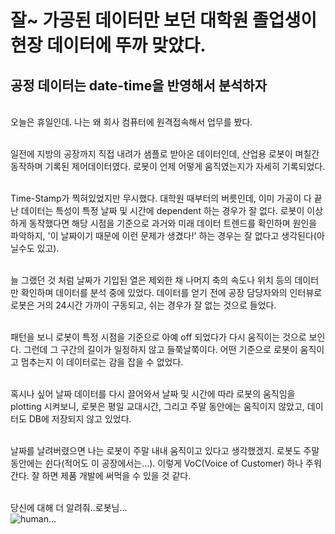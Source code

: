 # 잘~ 가공된 데이터만 보던 대학원 졸업생이 현장 데이터에 뚜까 맞았다. 
## 공정 데이터는 date-time을 반영해서 분석하자
</br>
오늘은 휴일인데. 나는 왜 회사 컴퓨터에 원격접속해서 업무를 봤다. 
</br></br>

일전에 지방의 공장까지 직접 내려가 샘플로 받아온 데이터인데, 산업용 로봇이 며칠간 동작하며 기록된 제어데이터였다. 로봇이 언제 어떻게 움직였는지가 자세히 기록되었다. 
</br></br>

Time-Stamp가 찍혀있었지만 무시했다. 대학원 때부터의 버릇인데, 이미 가공이 다 끝난 데이터는 특성이 특정 날짜 및 시간에 dependent 하는 경우가 잘 없다. 로봇이 이상하게 동작했다면 해당 시점을 기준으로 과거와 미래 데이터 트렌드를 확인하며 원인을 파악하지, '이 날짜이기 때문에 이런 문제가 생겼다!' 하는 경우는 잘 없다고 생각된다(아닐수도 있고).
</br></br>

늘 그랬던 것 처럼 날짜가 기입된 열은 제외한 채 나머지 축의 속도나 위치 등의 데이터만 확인하며 데이터를 분석 중에 있었다. 데이터를 얻기 전에 공장 담당자와의 인터뷰로 로봇은 거의 24시간 가까이 구동되고, 쉬는 경우가 잘 없는 것으로 들었다. 
</br></br>

패턴을 보니 로봇이 특정 시점을 기준으로 아예 off 되었다가 다시 움직이는 것으로 보인다. 그런데 그 구간의 길이가 일정하지 않고 들쭉날쭉이다. 어떤 기준으로 로봇이 움직이고 멈추는지 이 데이터로는 감을 잡을 수 없었다. 
</br></br>

혹시나 싶어 날짜 데이터를 다시 끌어와서 날짜 및 시간에 따라 로봇의 움직임을 plotting 시켜보니, 로봇은 평일 교대시간, 그리고 주말 동안에는 움직이지 않았고, 데이터도 DB에 저장되지 않고 있었다. 
</br></br>

날짜를 날려버렸으면 나는 로봇이 주말 내내 움직이고 있다고 생각했겠지. 로봇도 주말 동안에는 쉰다(적어도 이 공장에서는...). 이렇게 VoC(Voice of Customer) 하나 주워간다. 잘 하면 제품 개발에 써먹을 수 있을 것 같다. 
</br></br>

당신에 대해 더 알려줘..로봇님...
</br>
![human...](https://user-images.githubusercontent.com/50859990/99905227-f51e5880-2d12-11eb-8bbb-bca2b5d1318b.jpg)